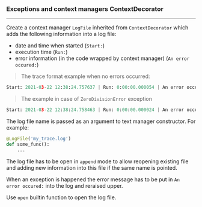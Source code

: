 ### Exceptions and context managers ContextDecorator
***
Create a context manager `LogFile` inherited from `ContextDecorator` 
which adds the following information into a log file:
- date and time when started (`Start:`)
- execution time (`Run:`)
- error information (in the code wrapped by context manager) (`An error occured:`)
>The trace format example when no errors occurred:
```python
Start: 2021-03-22 12:38:24.757637 | Run: 0:00:00.000054 | An error occurred: None
```
> The example in case of `ZeroDivisionError` exception
```python
Start: 2021-03-22 12:38:24.758463 | Run: 0:00:00.000024 | An error occurred: division by zero
```

The log file name is passed as an argument to text manager constructor.
For example:
```python
@LogFile('my_trace.log')
def some_func():
    ...
```
The log file has to be open in `append` mode to allow reopening existing file and adding 
new information into this file if the same name is pointed.

When an exception is happened the error message has to be put in `An error occured:` into the log and reraised upper.

Use `open` builtin function to open the log file.
